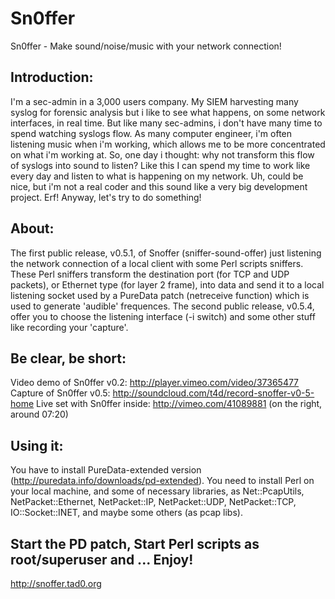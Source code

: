 Sn0ffer
=======

Sn0ffer - Make sound/noise/music with your network connection!

Introduction:
-
I'm a sec-admin in a 3,000 users company. My SIEM harvesting many syslog for forensic analysis but i like to see what happens, on some network interfaces, in real time. But like many sec-admins, i don't have many time to spend watching syslogs flow.
As many computer engineer, i'm often listening music when i'm working, which allows me to be more concentrated on what i'm working at.
So, one day i thought: why not transform this flow of syslogs into sound to listen? Like this I can spend my time to work like every day and listen to what is happening on my network.
Uh, could be nice, but i'm not a real coder and this sound like a very big development project. Erf!
Anyway, let's try to do something!

About:
-
The first public release, v0.5.1, of Snoffer (sniffer-sound-offer) just listening the network connection of a local client with some Perl scripts sniffers.
These Perl sniffers transform the destination port (for TCP and UDP packets), or Ethernet type (for layer 2 frame), into data and send it to a local listening socket used by a PureData patch (netreceive function) which is used to generate 'audible' frequences.
The second public release, v0.5.4, offer you to choose the listening interface (-i switch) and some other stuff like recording your 'capture'.

Be clear, be short:
-
Video demo of Sn0ffer v0.2: 	http://player.vimeo.com/video/37365477
Capture of Sn0ffer v0.5:	http://soundcloud.com/t4d/record-snoffer-v0-5-home
Live set with Sn0ffer inside:	http://vimeo.com/41089881 (on the right, around 07:20)

Using it:
-
You have to install PureData-extended version (http://puredata.info/downloads/pd-extended).
You need to install Perl on your local machine, and some of necessary libraries, as Net::PcapUtils, NetPacket::Ethernet, NetPacket::IP, NetPacket::UDP, NetPacket::TCP, IO::Socket::INET, and maybe some others (as pcap libs).

Start the PD patch,
Start Perl scripts as root/superuser and ...
Enjoy!
--

http://snoffer.tad0.org
